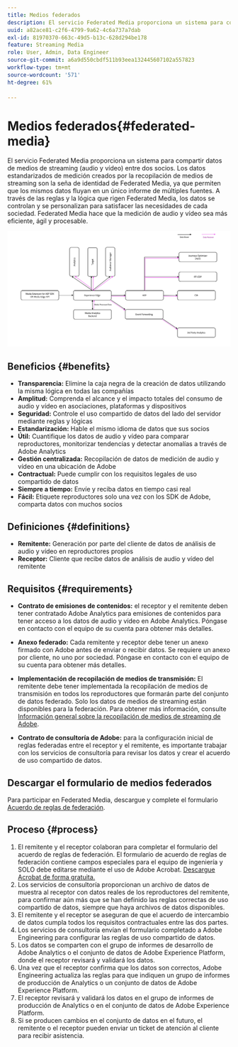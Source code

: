 ```yaml
---
title: Medios federados
description: El servicio Federated Media proporciona un sistema para compartir datos de medios de streaming entre dos socios.
uuid: a82ace81-c2f6-4799-9a62-4c6a737a7dab
exl-id: 81970370-663c-49d5-b13c-628d294be178
feature: Streaming Media
role: User, Admin, Data Engineer
source-git-commit: a6a9d550cbdf511b93eea132445607102a557823
workflow-type: tm+mt
source-wordcount: '571'
ht-degree: 61%

---
```


# Medios federados{#federated-media}

El servicio Federated Media proporciona un sistema para compartir datos de medios de streaming (audio y vídeo) entre dos socios.
Los datos estandarizados de medición creados por la recopilación de medios de streaming son la seña de identidad de Federated Media, ya que permiten que los mismos datos fluyan en un único informe de múltiples fuentes.
A través de las reglas y la lógica que rigen Federated Media, los datos se controlan y se personalizan para satisfacer las necesidades de cada sociedad.
Federated Media hace que la medición de audio y vídeo sea más eficiente, ágil y procesable.


![](assets/media-federated.png)

## Beneficios {#benefits}

* **Transparencia:** Elimine la caja negra de la creación de datos utilizando la misma lógica en todas las compañías
* **Amplitud:** Comprenda el alcance y el impacto totales del consumo de audio y vídeo en asociaciones, plataformas y dispositivos
* **Seguridad:** Controle el uso compartido de datos del lado del servidor mediante reglas y lógicas
* **Estandarización:** Hable el mismo idioma de datos que sus socios
* **Útil:** Cuantifique los datos de audio y vídeo para comparar reproductores, monitorizar tendencias y detectar anomalías a través de Adobe Analytics
* **Gestión centralizada:** Recopilación de datos de medición de audio y vídeo en una ubicación de Adobe
* **Contractual:** Puede cumplir con los requisitos legales de uso compartido de datos
* **Siempre a tiempo:** Envíe y reciba datos en tiempo casi real
* **Fácil:** Etiquete reproductores solo una vez con los SDK de Adobe, comparta datos con muchos socios

## Definiciones {#definitions}

* **Remitente:** Generación por parte del cliente de datos de análisis de audio y vídeo en reproductores propios
* **Receptor:** Cliente que recibe datos de análisis de audio y vídeo del remitente

## Requisitos {#requirements}

* **Contrato de emisiones de contenidos:** el receptor y el remitente deben tener contratado Adobe Analytics para emisiones de contenidos para tener acceso a los datos de audio y vídeo en Adobe Analytics. Póngase en contacto con el equipo de su cuenta para obtener más detalles.
* **Anexo federado:** Cada remitente y receptor debe tener un anexo firmado con Adobe antes de enviar o recibir datos. Se requiere un anexo por cliente, no uno por sociedad. Póngase en contacto con el equipo de su cuenta para obtener más detalles.

* **Implementación de recopilación de medios de transmisión:** El remitente debe tener implementada la recopilación de medios de transmisión en todos los reproductores que formarán parte del conjunto de datos federado. Solo los datos de medios de streaming están disponibles para la federación. Para obtener más información, consulte [Información general sobre la recopilación de medios de streaming de Adobe](/help/media-overview.md).

* **Contrato de consultoría de Adobe:** para la configuración inicial de reglas federadas entre el receptor y el remitente, es importante trabajar con los servicios de consultoría para revisar los datos y crear el acuerdo de uso compartido de datos.

## Descargar el formulario de medios federados

Para participar en Federated Media, descargue y complete el formulario [Acuerdo de reglas de federación](assets/federated_analytics_form.pdf).

## Proceso {#process}

1. El remitente y el receptor colaboran para completar el formulario del acuerdo de reglas de federación. El formulario de acuerdo de reglas de federación contiene campos especiales para el equipo de ingeniería y SOLO debe editarse mediante el uso de Adobe Acrobat. [Descargue Acrobat de forma gratuita.](https://get.adobe.com/es/reader/)
1. Los servicios de consultoría proporcionan un archivo de datos de muestra al receptor con datos reales de los reproductores del remitente, para confirmar aún más que se han definido las reglas correctas de uso compartido de datos, siempre que haya archivos de datos disponibles.
1. El remitente y el receptor se aseguran de que el acuerdo de intercambio de datos cumpla todos los requisitos contractuales entre las dos partes.
1. Los servicios de consultoría envían el formulario completado a Adobe Engineering para configurar las reglas de uso compartido de datos.
1. Los datos se comparten con el grupo de informes de desarrollo de Adobe Analytics o el conjunto de datos de Adobe Experience Platform, donde el receptor revisará y validará los datos.
1. Una vez que el receptor confirma que los datos son correctos, Adobe Engineering actualiza las reglas para que indiquen un grupo de informes de producción de Analytics o un conjunto de datos de Adobe Experience Platform.
1. El receptor revisará y validará los datos en el grupo de informes de producción de Analytics o en el conjunto de datos de Adobe Experience Platform.
1. Si se producen cambios en el conjunto de datos en el futuro, el remitente o el receptor pueden enviar un ticket de atención al cliente para recibir asistencia.
